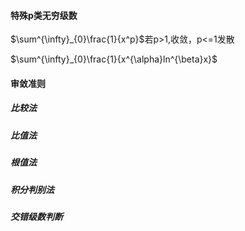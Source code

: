 
#### 特殊p类无穷级数
$\sum^{\infty}_{0}\frac{1}{x^p}$若p>1,收敛，p<=1发散

$\sum^{\infty}_{0}\frac{1}{x^{\alpha}ln^{\beta}x}$
#### 审敛准则

##### 比较法

##### 比值法

##### 根值法

##### 积分判别法

##### 交错级数判断
